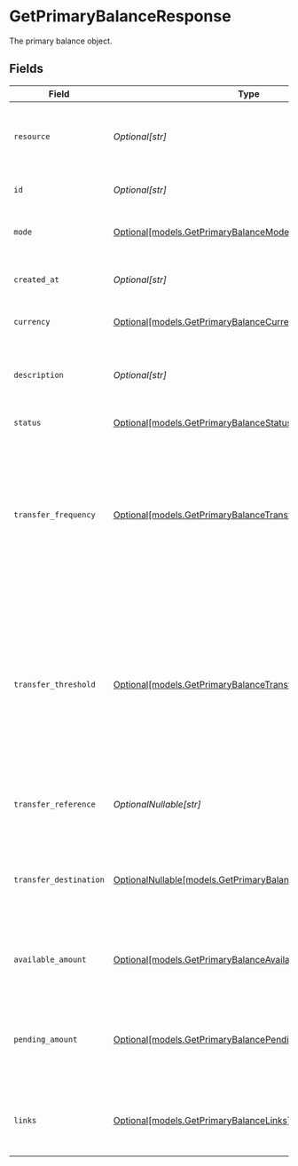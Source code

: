 # GetPrimaryBalanceResponse

The primary balance object.


## Fields

| Field                                                                                                                                                                                                                                    | Type                                                                                                                                                                                                                                     | Required                                                                                                                                                                                                                                 | Description                                                                                                                                                                                                                              | Example                                                                                                                                                                                                                                  |
| ---------------------------------------------------------------------------------------------------------------------------------------------------------------------------------------------------------------------------------------- | ---------------------------------------------------------------------------------------------------------------------------------------------------------------------------------------------------------------------------------------- | ---------------------------------------------------------------------------------------------------------------------------------------------------------------------------------------------------------------------------------------- | ---------------------------------------------------------------------------------------------------------------------------------------------------------------------------------------------------------------------------------------- | ---------------------------------------------------------------------------------------------------------------------------------------------------------------------------------------------------------------------------------------- |
| `resource`                                                                                                                                                                                                                               | *Optional[str]*                                                                                                                                                                                                                          | :heavy_minus_sign:                                                                                                                                                                                                                       | Indicates the response contains a balance object. Will always contain the string `balance` for this endpoint.                                                                                                                            | balance                                                                                                                                                                                                                                  |
| `id`                                                                                                                                                                                                                                     | *Optional[str]*                                                                                                                                                                                                                          | :heavy_minus_sign:                                                                                                                                                                                                                       | The identifier uniquely referring to this balance.                                                                                                                                                                                       | bal_gVMhHKqSSRYJyPsuoPNFH                                                                                                                                                                                                                |
| `mode`                                                                                                                                                                                                                                   | [Optional[models.GetPrimaryBalanceMode]](../models/getprimarybalancemode.md)                                                                                                                                                             | :heavy_minus_sign:                                                                                                                                                                                                                       | Whether this entity was created in live mode or in test mode.                                                                                                                                                                            | live                                                                                                                                                                                                                                     |
| `created_at`                                                                                                                                                                                                                             | *Optional[str]*                                                                                                                                                                                                                          | :heavy_minus_sign:                                                                                                                                                                                                                       | The entity's date and time of creation, in [ISO 8601](https://en.wikipedia.org/wiki/ISO_8601) format.                                                                                                                                    | 2024-03-20T09:13:37.0Z                                                                                                                                                                                                                   |
| `currency`                                                                                                                                                                                                                               | [Optional[models.GetPrimaryBalanceCurrency]](../models/getprimarybalancecurrency.md)                                                                                                                                                     | :heavy_minus_sign:                                                                                                                                                                                                                       | The balance's ISO 4217 currency code.                                                                                                                                                                                                    | EUR                                                                                                                                                                                                                                      |
| `description`                                                                                                                                                                                                                            | *Optional[str]*                                                                                                                                                                                                                          | :heavy_minus_sign:                                                                                                                                                                                                                       | The description or name of the balance. Can be used to denote the purpose of the balance.                                                                                                                                                | Balance description                                                                                                                                                                                                                      |
| `status`                                                                                                                                                                                                                                 | [Optional[models.GetPrimaryBalanceStatus]](../models/getprimarybalancestatus.md)                                                                                                                                                         | :heavy_minus_sign:                                                                                                                                                                                                                       | The status of the balance.                                                                                                                                                                                                               | active                                                                                                                                                                                                                                   |
| `transfer_frequency`                                                                                                                                                                                                                     | [Optional[models.GetPrimaryBalanceTransferFrequency]](../models/getprimarybalancetransferfrequency.md)                                                                                                                                   | :heavy_minus_sign:                                                                                                                                                                                                                       | The frequency with which the available amount on the balance will be settled to the configured transfer<br/>destination.<br/><br/>Settlements created during weekends or on bank holidays will take place on the next business day.      | daily                                                                                                                                                                                                                                    |
| `transfer_threshold`                                                                                                                                                                                                                     | [Optional[models.GetPrimaryBalanceTransferThreshold]](../models/getprimarybalancetransferthreshold.md)                                                                                                                                   | :heavy_minus_sign:                                                                                                                                                                                                                       | The minimum amount configured for scheduled automatic settlements. As soon as the amount on the balance exceeds<br/>this threshold, the complete balance will be paid out to the transfer destination according to the configured<br/>frequency. |                                                                                                                                                                                                                                          |
| `transfer_reference`                                                                                                                                                                                                                     | *OptionalNullable[str]*                                                                                                                                                                                                                  | :heavy_minus_sign:                                                                                                                                                                                                                       | The transfer reference set to be included in all the transfers for this balance.                                                                                                                                                         | RF12-3456-7890-1234                                                                                                                                                                                                                      |
| `transfer_destination`                                                                                                                                                                                                                   | [OptionalNullable[models.GetPrimaryBalanceTransferDestination]](../models/getprimarybalancetransferdestination.md)                                                                                                                       | :heavy_minus_sign:                                                                                                                                                                                                                       | The destination where the available amount will be automatically transferred to according to the configured<br/>transfer frequency.                                                                                                      |                                                                                                                                                                                                                                          |
| `available_amount`                                                                                                                                                                                                                       | [Optional[models.GetPrimaryBalanceAvailableAmount]](../models/getprimarybalanceavailableamount.md)                                                                                                                                       | :heavy_minus_sign:                                                                                                                                                                                                                       | The amount directly available on the balance, e.g. `{"currency":"EUR", "value":"100.00"}`.                                                                                                                                               |                                                                                                                                                                                                                                          |
| `pending_amount`                                                                                                                                                                                                                         | [Optional[models.GetPrimaryBalancePendingAmount]](../models/getprimarybalancependingamount.md)                                                                                                                                           | :heavy_minus_sign:                                                                                                                                                                                                                       | The total amount that is queued to be transferred to your balance. For example, a credit card payment can take a<br/>few days to clear.                                                                                                  |                                                                                                                                                                                                                                          |
| `links`                                                                                                                                                                                                                                  | [Optional[models.GetPrimaryBalanceLinks]](../models/getprimarybalancelinks.md)                                                                                                                                                           | :heavy_minus_sign:                                                                                                                                                                                                                       | An object with several relevant URLs. Every URL object will contain an `href` and a `type` field.                                                                                                                                        |                                                                                                                                                                                                                                          |